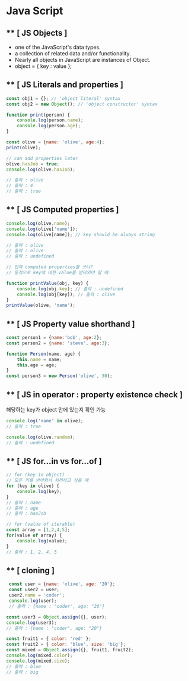 # Java Script

## ** [ JS Objects ]
- one of the JavaScript's data types.
- a collection of related data and/or functionality.
- Nearly all objects in JavaScript are instances of Object.
- object = { key : value };

## ** [ JS Literals and properties ]
```javascript
const obj1 = {}; // 'object literal' syntax
const obj2 = new Object(); // 'object constructor' syntax

function print(person) {
	console.log(person.name);
	console.log(person.age);
}

const olive = {name: 'olive', age:4};
print(olive);

// can add properties later
olive.hasJob = true;
console.log(olive.hasJob);

// 출력 : olive
// 출력 : 4
// 출력 : true
```

## ** [ JS Computed properties ]
```javascript
console.log(olive.name);
console.log(olive['name']);
console.log(olive[name]); // key should be always string

// 출력 : olive
// 출력 : olive
// 출력 : undefined

// 언제 computed properties를 쓰나? 
// 동적으로 key에 대한 value를 받아와야 할 때 

function printValue(obj, key) {
	console.log(obj.key); // 출력 : undefined
	console.log(obj[key]); // 출력 : olive
}
printValue(olive, 'name');
```

## ** [ JS Property value shorthand ]
```javascript
const person1 = {name:'bob', age:2};
const person2 = {name: 'steve', age:3};

function Person(name, age) {
	this.name = name;
	this,age = age;
}
const person3 = new Person('olive', 30);
```

## ** [ JS in operator : property existence check ]
해당하는 key가 object 안에 있는지 확인 가능
```javascript
console.log('name' in olive);
// 출력 : true

console.log(olive.random);
// 출력 : undefined
```

## ** [ JS for...in  vs  for...of ]

```javascript
// for (key in object)
// 모든 키를 받아와서 처리하고 싶을 때 
for (key in olive) {
	console.log(key);
}
// 출력 : name 
// 출력 : age
// 출력 : hasJob

// for (value of iterable)
const array = [1,2,4,5];
for(value of array) {
	console.log(value);
}
// 출력 : 1, 2, 4, 5
```

## ** [ cloning ]
```javascript
 const user = {name: 'olive', age: '20'};
 const user2 = user;
 user2.name = 'coder';
 console.log(user);
 // 출력 : {name : "coder", age: "20"}

const user3 = Object.assign({}, user);
console.log(user3);
// 출력 : {name : "coder", age: "20"}
```

```javascript
const fruit1 = { color: 'red' };
const fruit2 = { color: 'blue', size: 'big'};
const mixed = Object.assign({}, fruit1, fruit2);
console.log(mixed.color);
console.log(mixed.size);
// 출력 : blue
// 출력 : big
```
